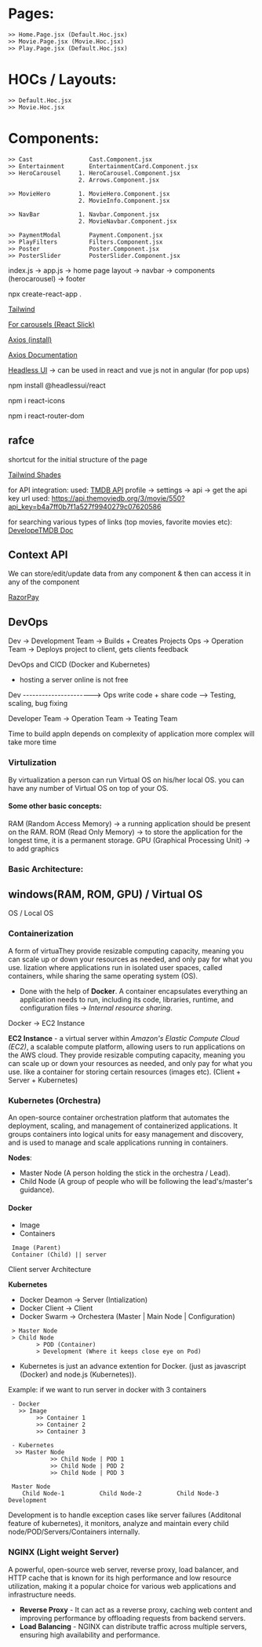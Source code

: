 # Pages:
    >> Home.Page.jsx (Default.Hoc.jsx)
    >> Movie.Page.jsx (Movie.Hoc.jsx)
    >> Play.Page.jsx (Default.Hoc.jsx)

# HOCs / Layouts:
    >> Default.Hoc.jsx
    >> Movie.Hoc.jsx

# Components:
    >> Cast                Cast.Component.jsx
    >> Entertainment       EntertainmentCard.Component.jsx
    >> HeroCarousel     1. HeroCarousel.Component.jsx
                        2. Arrows.Component.jsx

    >> MovieHero        1. MovieHero.Component.jsx
                        2. MovieInfo.Component.jsx

    >> NavBar           1. Navbar.Component.jsx
                        2. MovieNavbar.Component.jsx

    >> PaymentModal        Payment.Component.jsx
    >> PlayFilters         Filters.Component.jsx
    >> Poster              Poster.Component.jsx
    >> PosterSlider        PosterSlider.Component.jsx

index.js -> app.js -> home page 
layout -> navbar -> components (herocarousel) -> footer

npx create-react-app .

[Tailwind](https://tailwindcss.com/docs/installation)

[For carousels (React Slick)](https://react-slick.neostack.com/)

<!--& Axios is for connecting front-end and back-end (connect to APIs)  -->
[Axios (install)](https://www.npmjs.com/package/axios)

[Axios Documentation](https://axios-http.com/docs/intro)

[Headless UI](https://headlessui.com/) -> can be used in react and vue js not in angular (for pop ups)

npm install @headlessui/react

<!--^ React icons: -->
npm i react-icons

npm i react-router-dom

## rafce
shortcut for the initial structure of the page

[Tailwind Shades](https://www.tailwindshades.com/)


for API integration: 
used: [TMDB API](https://www.themoviedb.org/settings/api)
profile -> settings -> api -> get the api key
url used: https://api.themoviedb.org/3/movie/550?api_key=b4a7ff0b7f1a527f9940279c07620586

for searching various types of links (top movies, favorite movies etc): [DevelopeTMDB Doc](https://developer.themoviedb.org/docs/getting-started)

 ## Context API
 We can store/edit/update data from any component & then can access it in any of the component

 [RazorPay](https://razorpay.com/)


 ## DevOps
 Dev -> Development Team -> Builds + Creates Projects
 Ops -> Operation Team -> Deploys project to client, gets clients feedback

 DevOps and CICD (Docker and Kubernetes)
 - hosting a server online is not free

 Dev ----------------------> Ops
 write code + share code --> Testing, scaling, bug fixing

 Developer Team -> Operation Team -> Teating Team

 Time to build appln depends on complexity of application 
 more complex will take more time

 ### Virtulization
 By virtualization a person can run Virtual OS on his/her local OS.
 you can have any number of Virtual OS on top of your OS.

#### Some other basic concepts:
 RAM (Random Access Memory) -> a running application should be present on the RAM.
 ROM (Read Only Memory) -> to store the application for the longest time, it is a permanent storage.
 GPU (Graphical Processing Unit) -> to add graphics

### Basic Architecture:
 windows(RAM, ROM, GPU) / Virtual OS
 ------------------------------------
 OS                     / Local OS

 ### Containerization
 A form of virtuaThey provide resizable computing capacity, meaning you can scale up or down your resources as needed, and only pay for what you use. lization where applications run in isolated user spaces, called containers, while sharing the same operating system (OS). 
 - Done with the help of **Docker**.
 A container encapsulates everything an application needs to run, including its code, libraries, runtime, and configuration files -> *Internal resource sharing*.

 Docker -> EC2 Instance

 **EC2 Instance** - a virtual server within *Amazon's Elastic Compute Cloud (EC2)*, a scalable compute platform, allowing users to run applications on the AWS cloud. They provide resizable computing capacity, meaning you can scale up or down your resources as needed, and only pay for what you use. 
 like a container for storing certain resources (images etc). (Client + Server + Kubernetes)

 ### Kubernetes (Orchestra)
 An open-source container orchestration platform that automates the deployment, scaling, and management of containerized applications. It groups containers into logical units for easy management and discovery, and is used to manage and scale applications running in containers. 

 **Nodes**:
 - Master Node (A person holding the stick in the orchestra / Lead).
 - Child Node (A group of people who will be following the lead's/master's guidance).

 #### Docker
 - Image
 - Containers

```
 Image (Parent)
 Container (Child) || server
```

 Client server Architecture

 **Kubernetes**
 - Docker Deamon -> Server (Intialization)
 - Docker Client -> Client
 - Docker Swarm -> Orchestera (Master | Main Node | Configuration)

```
 > Master Node
 > Child Node
        > POD (Container)
        > Development (Where it keeps close eye on Pod)
```

 * Kubernetes is just an advance extention for Docker. (just as javascript (Docker) and node.js (Kubernetes)).

 Example: if we want to run server in docker with 3 containers 

```
 - Docker 
   >> Image
        >> Container 1
        >> Container 2
        >> Container 3

 - Kubernetes
  >> Master Node
            >> Child Node | POD 1  
            >> Child Node | POD 2 
            >> Child Node | POD 3

 Master Node 
    Child Node-1          Child Node-2          Child Node-3        Development
```

Development is to handle exception cases like server failures (Additonal feature of kubernetes), it monitors, analyze and maintain every child node/POD/Servers/Containers internally.

 ### NGINX (Light weight Server)
 A powerful, open-source web server, reverse proxy, load balancer, and HTTP cache that is known for its high performance and low resource utilization, making it a popular choice for various web applications and infrastructure needs. 

 - **Reverse Proxy** - It can act as a reverse proxy, caching web content and improving performance by offloading requests from backend servers. 
 - **Load Balancing** - NGINX can distribute traffic across multiple servers, ensuring high availability and performance. 
